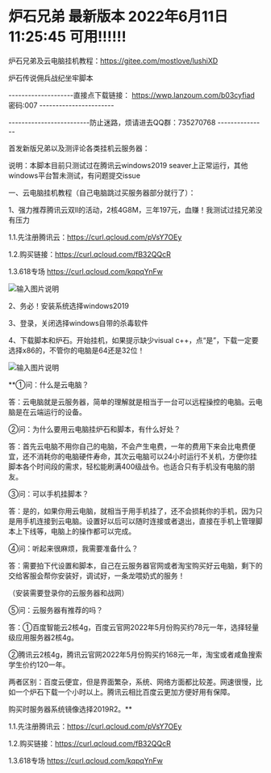 # 炉石兄弟   最新版本 2022年6月11日 11:25:45 可用!!!!!!

炉石兄弟及云电脑挂机教程：https://gitee.com/mostlove/lushiXD

炉石传说佣兵战纪坐牢脚本

--------------------直接点下载链接： https://wwp.lanzoum.com/b03cyfiad 密码:007   -----------------------

-------------------------防止迷路，烦请进去QQ群：735270768 ---------------

首发新版兄弟以及测评论各类挂机云服务器：



说明：本脚本目前只测试过在腾讯云windows2019 seaver上正常运行，其他windows平台暂未测试，有问题提交issue

一、云电脑挂机教程（自己电脑跳过买服务器部分就行了）：

1、强力推荐腾讯云双ll的活动，2核4G8M，三年197元，血赚！我测试过挂兄弟没有压力

1.1.先注册腾讯云：https://curl.qcloud.com/pVsY7OEy

1.2.购买链接：https://curl.qcloud.com/fB32QQcR

1.3.618专场 https://curl.qcloud.com/kqpqYnFw

![输入图片说明](https://gitee.com/mostlove/lushiXD/raw/master/%E5%BE%AE%E4%BF%A1%E6%88%AA%E5%9B%BE_20220503130652.png)

2、务必！安装系统选择windows2019

3、登录，关闭选择windows自带的杀毒软件

4、下载脚本和炉石。开始挂机，如果提示缺少visual c++，点“是”，下载一定要选择x86的，不管你的电脑是64还是32位！

![输入图片说明](https://gitee.com/mostlove/lushiXD/raw/master/%E6%97%A0%E6%A0%87%E9%A2%98.png)



 **①问：什么是云电脑？

答：云电脑就是云服务器，简单的理解就是相当于一台可以远程操控的电脑。云电脑是在云端运行的设备。

②问：为什么要用云电脑挂炉石和脚本，有什么好处？

答：首先云电脑不用你自己的电脑，不会产生电费，一年的费用下来会比电费便宜，还不消耗你的电脑硬件寿命，其次云电脑可以24小时运行不关机，方便你挂脚本各个时间段的需求，轻松能刷满400级战令。也适合只有手机没有电脑的朋友。

③问：可以手机挂脚本？

答：是的，如果你用云电脑，就相当于用手机挂了，还不会损耗你的手机，因为只是用手机连接到云电脑。设置好以后可以随时连接或者退出，直接在手机上管理脚本上下线等，电脑上的操作都可以完成。

④问：听起来很麻烦，我需要准备什么？

答：需要拍下代设置和脚本，自己在云服务器官网或者淘宝购买好云电脑，剩下的交给客服会帮你安装好，调试好，一条龙喂奶式的服务！

（安装需要登录你的云服务器和战网）

 

⑤问：云服务器有推荐的吗？

答：①百度智能云2核4g，百度云官网2022年5月份购买约78元一年，选择轻量级应用服务器2核4g。

②腾讯云2核4g，腾讯云官网2022年5月份购买约168元一年，淘宝或者咸鱼搜索学生价约120一年。

两者区别：百度云便宜，但是界面繁杂，系统、网络方面都比较差。网速很慢，比如一个炉石下载一个小时以上。腾讯云相比百度云更加方便好用有保障。

购买时服务器系统镜像选择2019R2。** 

1.1.先注册腾讯云：https://curl.qcloud.com/pVsY7OEy

1.2.购买链接：https://curl.qcloud.com/fB32QQcR

1.3.618专场 https://curl.qcloud.com/kqpqYnFw
